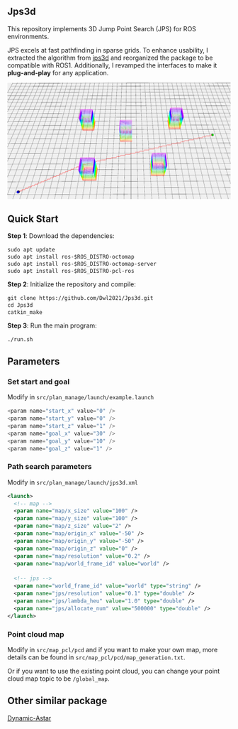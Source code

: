 ## Jps3d

This repository implements 3D Jump Point Search (JPS) for ROS environments.

JPS excels at fast pathfinding in sparse grids. To enhance usability, I extracted the algorithm from [jps3d](https://github.com/KumarRobotics/jps3d.git) and reorganized the package to be compatible with ROS1. Additionally, I revamped the interfaces to make it **plug-and-play** for any application.

![image-20240722162300405](./assets/image-20240722162300405.png)



## Quick Start

**Step 1**: Download the dependencies:

```shell
sudo apt update
sudo apt install ros-$ROS_DISTRO-octomap
sudo apt install ros-$ROS_DISTRO-octomap-server
sudo apt install ros-$ROS_DISTRO-pcl-ros
```

**Step 2**: Initialize the repository and compile:

```shell
git clone https://github.com/Dwl2021/Jps3d.git
cd Jps3d
catkin_make
```

**Step 3**: Run the main program:

```shell
./run.sh
```



## Parameters

### Set start and goal

Modify in `src/plan_manage/launch/example.launch`
```cpp
<param name="start_x" value="0" />
<param name="start_y" value="0" />
<param name="start_z" value="1" />
<param name="goal_x" value="30" />
<param name="goal_y" value="10" />
<param name="goal_z" value="1" />
```

### Path search parameters

Modify in `src/plan_manage/launch/jps3d.xml`

```xml
<launch>
  <!-- map -->
  <param name="map/x_size" value="100" />
  <param name="map/y_size" value="100" />
  <param name="map/z_size" value="2" />
  <param name="map/origin_x" value="-50" />
  <param name="map/origin_y" value="-50" />
  <param name="map/origin_z" value="0" />
  <param name="map/resolution" value="0.2" />
  <param name="map/world_frame_id" value="world" />

  <!-- jps -->
  <param name="world_frame_id" value="world" type="string" />
  <param name="jps/resolution" value="0.1" type="double" />
  <param name="jps/lambda_heu" value="1.0" type="double" />
  <param name="jps/allocate_num" value="500000" type="double" />
</launch>
```

### Point cloud map
Modify in `src/map_pcl/pcd` and if you want to make your own map, more details can be found in `src/map_pcl/pcd/map_generation.txt`.

Or if you want to use the existing point cloud, you can change your point cloud map topic to be `/global_map`.

## Other similar package

[Dynamic-Astar](https://github.com/Dwl2021/Dynamic-Astar)
